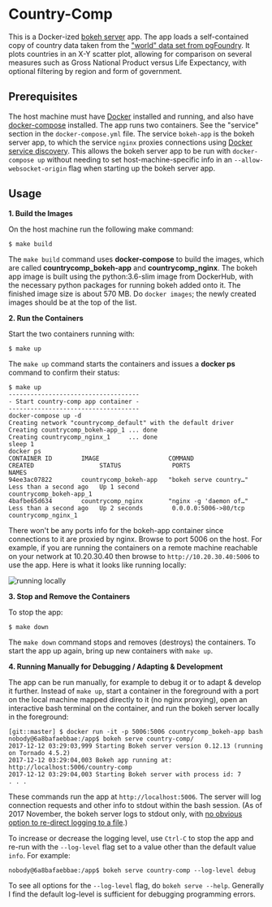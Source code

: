 
# Country-Comp

This is a Docker-ized [bokeh server](https://bokeh.pydata.org/en/latest/docs/user_guide/server.html) app. The app loads a self-contained copy of country data taken from the ["world" data set from pgFoundry](http://pgfoundry.org/frs/?group_id=1000150&release_id=366#world-world-1.0-title-content). It plots countries in an X-Y scatter plot, allowing for comparison on several measures such as Gross National Product versus Life Expectancy, with optional filtering by region and form of government.

## Prerequisites

The host machine must have [Docker](https://www.docker.com/) installed and running, and also have [docker-compose](https://docs.docker.com/compose/) installed. The app runs two containers. See the "service" section in the `docker-compose.yml` file. The service `bokeh-app` is the bokeh server app, to which the service `nginx` proxies connections using [Docker service discovery](https://docs.docker.com/docker-cloud/apps/service-links/#discovering-containers-on-the-same-service-or-stack). This allows the bokeh server app to be run with `docker-compose up` without needing to set host-machine-specific info in an `--allow-websocket-origin` flag when starting up the bokeh server app.

## Usage

__1. Build the Images__

On the host machine run the following make command: 
```
$ make build
```
The `make build` command uses **docker-compose** to build the images, which are called **countrycomp\_bokeh-app** and **countrycomp\_nginx**. The bokeh app image is built using the python:3.6-slim image from DockerHub, with the necessary python packages for running bokeh added onto it. The finished image size is about 570 MB. Do `docker images`; the newly created images should be at the top of the list.

__2. Run the Containers__

Start the two containers running with:
```
$ make up
```
The `make up` command starts the containers and issues a **docker ps** command to confirm their status:

    $ make up
    ------------------------------------
    - Start country-comp app container -
    ------------------------------------
    docker-compose up -d
    Creating network "countrycomp_default" with the default driver
    Creating countrycomp_bokeh-app_1 ... done
    Creating countrycomp_nginx_1     ... done
    sleep 1
    docker ps
    CONTAINER ID        IMAGE                   COMMAND                  CREATED                  STATUS              PORTS                  NAMES
    94ee3ac07822        countrycomp_bokeh-app   "bokeh serve country…"   Less than a second ago   Up 1 second                                countrycomp_bokeh-app_1
    4bafbe65d634        countrycomp_nginx       "nginx -g 'daemon of…"   Less than a second ago   Up 2 seconds        0.0.0.0:5006->80/tcp   countrycomp_nginx_1

 There won't be any ports info for the bokeh-app container since connections to it are proxied by nginx. Browse to port 5006 on the host. For example, if you are running the containers on a remote machine reachable on your network at 10.20.30.40 then browse to `http://10.20.30.40:5006` to use the app. Here is what it looks like running locally:

![running locally](https://raw.githubusercontent.com/dpshenoy/country-comp/master/screenshot.png)


__3. Stop and Remove the Containers__

To stop the app:
```
$ make down
```
The `make down` command stops and removes (destroys) the containers. To start the app up again, bring up new containers with `make up`.

__4. Running Manually for Debugging / Adapting & Development__

The app can be run manually, for example to debug it or to adapt & develop it further. Instead of `make up`, start a container in the foreground with a port on the local machine mapped directly to it (no nginx proxying), open an interactive bash terminal on the container, and run the bokeh server locally in the foreground:
```
[git::master] $ docker run -it -p 5006:5006 countrycomp_bokeh-app bash
nobody@6a8bafaebbae:/app$ bokeh serve country-comp/
2017-12-12 03:29:03,999 Starting Bokeh server version 0.12.13 (running on Tornado 4.5.2)
2017-12-12 03:29:04,003 Bokeh app running at: http://localhost:5006/country-comp
2017-12-12 03:29:04,003 Starting Bokeh server with process id: 7
. . .
```
These commands run the app at `http://localhost:5006`. The server will log connection requests and other info to stdout within the bash session. (As of 2017 November, the bokeh server logs to stdout only, with [no obvious option to re-direct logging to a file](https://github.com/bokeh/bokeh/issues/6699).)

To increase or decrease the logging level, use `Ctrl-C` to stop the app and re-run with the `--log-level` flag set to a value other than the default value `info`. For example:
```
nobody@6a8bafaebbae:/app$ bokeh serve country-comp --log-level debug
```
To see all options for the `--log-level` flag, do `bokeh serve --help`. Generally I find the default log-level is sufficient for debugging programming errors.
